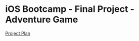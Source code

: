 # iOS Bootcamp - Final Project - Adventure Game

[Project Plan](https://github.com/arsenyku/training-lhl-FinalProject-AdventureGame/blob/master/Planning/iOSBootcamp-FinalProjectPlan-Arsenyk.pdf?raw=true)


